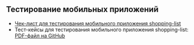 ## Тестирование мобильных приложений

* [Чек-лист для тестирования мобильного приложения shopping-list](https://docs.google.com/spreadsheets/d/1QWcbtx1jZbGyE9vBcp6BjKUezzMLewgu2rvJVe24xhQ/edit?usp=sharing)
* Тест-кейсы для тестирования мобильного приложения shopping-list: [PDF-файл на GitHub](https://github.com/khramovich/mobile/blob/main/TD.%20Mobile%20testing.pdf)
